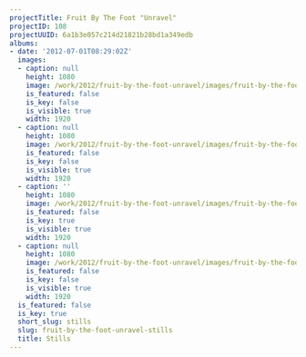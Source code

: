 ```yaml
---
projectTitle: Fruit By The Foot "Unravel"
projectID: 108
projectUUID: 6a1b3e057c214d21821b28bd1a349edb
albums:
- date: '2012-07-01T08:29:02Z'
  images:
  - caption: null
    height: 1080
    image: /work/2012/fruit-by-the-foot-unravel/images/fruit-by-the-foot-unravel.0001-1.jpg
    is_featured: false
    is_key: false
    is_visible: true
    width: 1920
  - caption: null
    height: 1080
    image: /work/2012/fruit-by-the-foot-unravel/images/fruit-by-the-foot-unravel.0002-1.jpg
    is_featured: false
    is_key: false
    is_visible: true
    width: 1920
  - caption: ''
    height: 1080
    image: /work/2012/fruit-by-the-foot-unravel/images/fruit-by-the-foot-unravel.0003-1.jpg
    is_featured: false
    is_key: true
    is_visible: true
    width: 1920
  - caption: null
    height: 1080
    image: /work/2012/fruit-by-the-foot-unravel/images/fruit-by-the-foot-unravel.0004-1.jpg
    is_featured: false
    is_key: false
    is_visible: true
    width: 1920
  is_featured: false
  is_key: true
  short_slug: stills
  slug: fruit-by-the-foot-unravel-stills
  title: Stills
---
```

